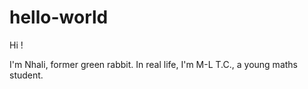 # hello-world

Hi !

I'm Nhali, former green rabbit. In real life, I'm M-L T.C., a young maths student.
